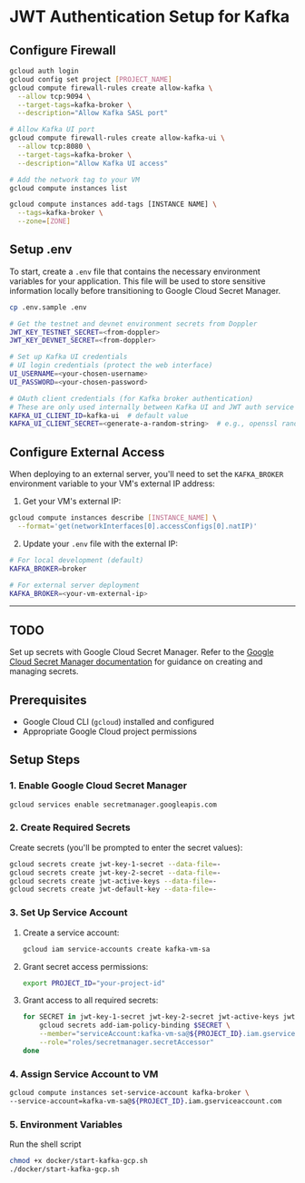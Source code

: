# JWT Authentication Setup for Kafka

## Configure Firewall
```bash
gcloud auth login
gcloud config set project [PROJECT_NAME]
gcloud compute firewall-rules create allow-kafka \
  --allow tcp:9094 \
  --target-tags=kafka-broker \
  --description="Allow Kafka SASL port"

# Allow Kafka UI port
gcloud compute firewall-rules create allow-kafka-ui \
  --allow tcp:8080 \
  --target-tags=kafka-broker \
  --description="Allow Kafka UI access"

# Add the network tag to your VM
gcloud compute instances list

gcloud compute instances add-tags [INSTANCE NAME] \
  --tags=kafka-broker \
  --zone=[ZONE]
```

## Setup .env
To start, create a `.env` file that contains the necessary environment variables for your application. This file will be used to store sensitive information locally before transitioning to Google Cloud Secret Manager.

```bash
cp .env.sample .env
```

```bash
# Get the testnet and devnet environment secrets from Doppler
JWT_KEY_TESTNET_SECRET=<from-doppler>
JWT_KEY_DEVNET_SECRET=<from-doppler>

# Set up Kafka UI credentials
# UI login credentials (protect the web interface)
UI_USERNAME=<your-chosen-username>
UI_PASSWORD=<your-chosen-password>

# OAuth client credentials (for Kafka broker authentication)
# These are only used internally between Kafka UI and JWT auth service
KAFKA_UI_CLIENT_ID=kafka-ui  # default value
KAFKA_UI_CLIENT_SECRET=<generate-a-random-string>  # e.g., openssl rand -hex 16
```

## Configure External Access
When deploying to an external server, you'll need to set the `KAFKA_BROKER` environment variable to your VM's external IP address:

1. Get your VM's external IP:
```bash
gcloud compute instances describe [INSTANCE_NAME] \
  --format='get(networkInterfaces[0].accessConfigs[0].natIP)'
```

2. Update your `.env` file with the external IP:
```bash
# For local development (default)
KAFKA_BROKER=broker

# For external server deployment
KAFKA_BROKER=<your-vm-external-ip>
```




____

## TODO
Set up secrets with Google Cloud Secret Manager. Refer to the [Google Cloud Secret Manager documentation](https://cloud.google.com/secret-manager/docs) for guidance on creating and managing secrets.

## Prerequisites

- Google Cloud CLI (`gcloud`) installed and configured
- Appropriate Google Cloud project permissions

## Setup Steps

### 1. Enable Google Cloud Secret Manager

```bash
gcloud services enable secretmanager.googleapis.com
```

### 2. Create Required Secrets

Create secrets (you'll be prompted to enter the secret values):

```bash
gcloud secrets create jwt-key-1-secret --data-file=-
gcloud secrets create jwt-key-2-secret --data-file=-
gcloud secrets create jwt-active-keys --data-file=-
gcloud secrets create jwt-default-key --data-file=-
```

### 3. Set Up Service Account

1. Create a service account:

    ```bash
    gcloud iam service-accounts create kafka-vm-sa
    ```

2. Grant secret access permissions:

    ```bash
    export PROJECT_ID="your-project-id"
    ```

3. Grant access to all required secrets:

    ```bash
    for SECRET in jwt-key-1-secret jwt-key-2-secret jwt-active-keys jwt-default-key; do
        gcloud secrets add-iam-policy-binding $SECRET \
        --member="serviceAccount:kafka-vm-sa@${PROJECT_ID}.iam.gserviceaccount.com" \
        --role="roles/secretmanager.secretAccessor"
    done
    ```

### 4. Assign Service Account to VM

```bash
gcloud compute instances set-service-account kafka-broker \
--service-account=kafka-vm-sa@${PROJECT_ID}.iam.gserviceaccount.com
```

### 5. Environment Variables

Run the shell script

```bash
chmod +x docker/start-kafka-gcp.sh
./docker/start-kafka-gcp.sh
```
